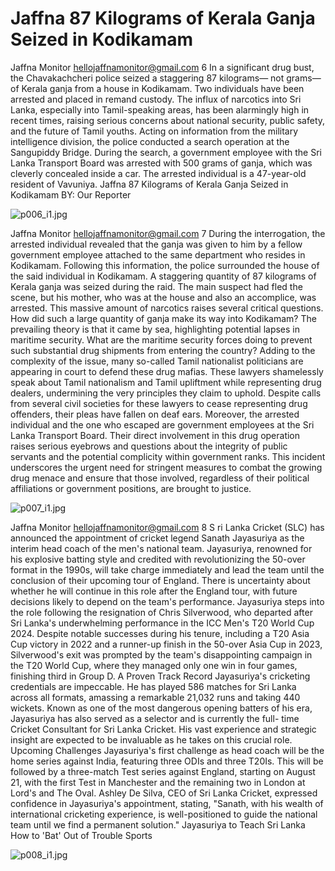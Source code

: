 # Jaffna 87 Kilograms of Kerala Ganja Seized in Kodikamam

Jaffna Monitor
hellojaffnamonitor@gmail.com
6
In a significant drug bust, the Chavakachcheri 
police seized a staggering 87 kilograms—
not grams—of Kerala ganja from a house 
in Kodikamam. Two individuals have been 
arrested and placed in remand custody. The 
influx of narcotics into Sri Lanka, especially 
into Tamil-speaking areas, has been alarmingly 
high in recent times, raising serious concerns 
about national security, public safety, and the 
future of Tamil youths.
Acting on information from the military 
intelligence division, the police conducted a 
search operation at the Sangupiddy Bridge. 
During the search, a government employee 
with the Sri Lanka Transport Board was 
arrested with 500 grams of ganja, which was 
cleverly concealed inside a car. The arrested 
individual is a 47-year-old resident of 
Vavuniya.
Jaffna
87 Kilograms of Kerala Ganja 
Seized in Kodikamam
BY: 
Our Reporter

![p006_i1.jpg](images_out/004_jaffna_87_kilograms_of_kerala_ganja_seized_in_kodi/p006_i1.jpg)

Jaffna Monitor
hellojaffnamonitor@gmail.com
7
During the interrogation, the arrested 
individual revealed that the ganja was given 
to him by a fellow government employee 
attached to the same department who resides 
in Kodikamam. Following this information, 
the police surrounded the house of the said 
individual in Kodikamam. A staggering 
quantity of 87 kilograms of Kerala ganja was 
seized during the raid. The main suspect had 
fled the scene, but his mother, who was at the 
house and also an accomplice, was arrested.
This massive amount of narcotics raises 
several critical questions. How did such a 
large quantity of ganja make its way into 
Kodikamam? The prevailing theory is that 
it came by sea, highlighting potential lapses 
in maritime security. What are the maritime 
security forces doing to prevent such 
substantial drug shipments from entering the 
country?
Adding to the complexity of the issue, many 
so-called Tamil nationalist politicians are 
appearing in court to defend these drug 
mafias. These lawyers shamelessly speak about 
Tamil nationalism and Tamil upliftment while 
representing drug dealers, undermining the 
very principles they claim to uphold. Despite 
calls from several civil societies for these 
lawyers to cease representing drug offenders, 
their pleas have fallen on deaf ears.
Moreover, the arrested individual and the one 
who escaped are government employees at 
the Sri Lanka Transport Board. Their direct 
involvement in this drug operation raises 
serious eyebrows and questions about the 
integrity of public servants and the potential 
complicity within government ranks.
This incident underscores the urgent need 
for stringent measures to combat the growing 
drug menace and ensure that those involved, 
regardless of their political affiliations or 
government positions, are brought to justice.

![p007_i1.jpg](images_out/004_jaffna_87_kilograms_of_kerala_ganja_seized_in_kodi/p007_i1.jpg)

Jaffna Monitor
hellojaffnamonitor@gmail.com
8
S
ri Lanka Cricket (SLC) has 
announced the appointment of 
cricket legend Sanath Jayasuriya as the 
interim head coach of the men's national 
team. Jayasuriya, renowned for his 
explosive batting style and credited with 
revolutionizing the 50-over format in 
the 1990s, will take charge immediately 
and lead the team until the conclusion of 
their upcoming tour of England. There 
is uncertainty about whether he will 
continue in this role after the England 
tour, with future decisions likely to 
depend on the team's performance.
Jayasuriya steps into the role following 
the resignation of Chris Silverwood, 
who departed after Sri Lanka's 
underwhelming performance in the ICC 
Men's T20 World Cup 2024. Despite 
notable successes during his tenure, 
including a T20 Asia Cup victory in 2022 
and a runner-up finish in the 50-over 
Asia Cup in 2023, Silverwood's exit was 
prompted by the team's disappointing 
campaign in the T20 World Cup, where 
they managed only one win in four 
games, finishing third in Group D.
A Proven Track Record
Jayasuriya's cricketing credentials are impeccable. 
He has played 586 matches for Sri Lanka across 
all formats, amassing a remarkable 21,032 runs 
and taking 440 wickets. Known as one of the most 
dangerous opening batters of his era, Jayasuriya has 
also served as a selector and is currently the full-
time Cricket Consultant for Sri Lanka Cricket. His 
vast experience and strategic insight are expected to 
be invaluable as he takes on this crucial role.
Upcoming Challenges
Jayasuriya's first challenge as head coach will be the 
home series against India, featuring three ODIs and 
three T20Is. This will be followed by a three-match 
Test series against England, starting on August 21, 
with the first Test in Manchester and the remaining 
two in London at Lord's and The Oval.
Ashley De Silva, CEO of Sri Lanka Cricket, 
expressed confidence in Jayasuriya's appointment, 
stating, "Sanath, with his wealth of international 
cricketing experience, is well-positioned to guide 
the national team until we find a permanent 
solution."
Jayasuriya to Teach Sri Lanka 
How to 'Bat' Out of Trouble
Sports

![p008_i1.jpg](images_out/004_jaffna_87_kilograms_of_kerala_ganja_seized_in_kodi/p008_i1.jpg)

